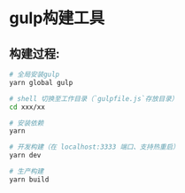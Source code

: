 # gulp构建工具

## 构建过程:
``` bash
# 全局安装gulp
yarn global gulp

# shell 切换至工作目录（`gulpfile.js`存放目录）
cd xxx/xx

# 安装依赖
yarn

# 开发构建（在 localhost:3333 端口、支持热重启）
yarn dev

# 生产构建
yarn build
```
